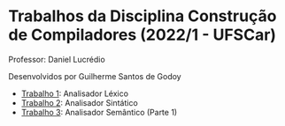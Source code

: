 # Trabalhos da Disciplina Construção de Compiladores (2022/1 - UFSCar)
Professor: Daniel Lucrédio

Desenvolvidos por Guilherme Santos de Godoy

- [Trabalho 1](https://github.com/GuilhermeSGodoy/Construcao-Compiladores/tree/main/T1): Analisador Léxico
- [Trabalho 2](https://github.com/GuilhermeSGodoy/Construcao-Compiladores/tree/main/T2): Analisador Sintático
- [Trabalho 3](https://github.com/GuilhermeSGodoy/Construcao-Compiladores/tree/main/T3): Analisador Semântico (Parte 1)
